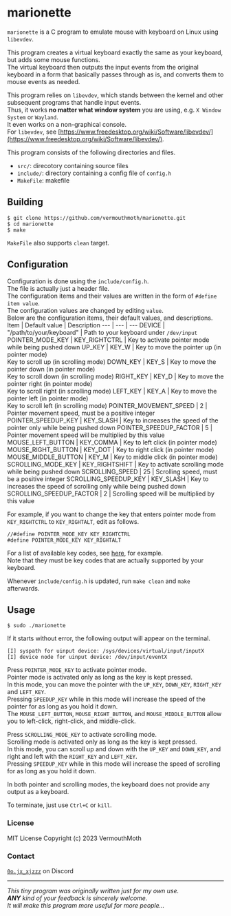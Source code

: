 # marionette
`marionette` is a C program to emulate mouse with keyboard on Linux using `libevdev`.

This program creates a virtual keyboard exactly the same as your keyboard, but adds some mouse functions.  
The virtual keyboard then outputs the input events from the original keyboard in a form that basically passes through as is, and converts them to mouse events as needed.

This program relies on `libevdev`, which stands between the kernel and other subsequent programs that handle input events.  
Thus, it works **no matter what window system** you are using, e.g. `X Window System` or `Wayland`.  
It even works on a non-graphical console.  
For `libevdev`, see [https://www.freedesktop.org/wiki/Software/libevdev/](https://www.freedesktop.org/wiki/Software/libevdev/).

This program consists of the following directories and files.
- `src/`: direcotory containing source files
- `include/`: directory containing a config file of `config.h`
- `MakeFile`: makefile

## Building
```
$ git clone https://github.com/vermouthmoth/marionette.git
$ cd marionette
$ make
```
`MakeFile` also supports `clean` target.

## Configuration
Configuration is done using the `include/config.h`.  
The file is actually just a header file.  
The configuration items and their values are written in the form of `#define item value`.  
The configuration values are changed by editing `value`.  
Below are the configuration items, their default values, and descriptions.
Item | Default value | Description
--- | --- | ---
DEVICE | "/path/to/your/keyboard" | Path to your keyboard under `/dev/input`
POINTER_MODE_KEY | KEY_RIGHTCTRL | Key to activate pointer mode while being pushed down
UP_KEY | KEY_W | Key to move the pointer up (in pointer mode)<br>Key to scroll up (in scrolling mode)
DOWN_KEY | KEY_S | Key to move the pointer down (in pointer mode)<br>Key to scroll down (in scrolling mode)
RIGHT_KEY | KEY_D | Key to move the pointer right (in pointer mode)<br>Key to scroll right (in scrolling mode)
LEFT_KEY | KEY_A | Key to move the pointer left (in pointer mode)<br>Key to scroll left (in scrolling mode)
POINTER_MOVEMENT_SPEED | 2 | Pointer movement speed, must be a positive integer
POINTER_SPEEDUP_KEY | KEY_SLASH | Key to increases the speed of the pointer only while being pushed down
POINTER_SPEEDUP_FACTOR | 5 | Pointer movement speed will be multiplied by this value
MOUSE_LEFT_BUTTON | KEY_COMMA | Key to left click (in pointer mode)
MOUSE_RIGHT_BUTTON | KEY_DOT | Key to right click (in pointer mode)
MOUSE_MIDDLE_BUTTON | KEY_M | Key to middle click (in pointer mode)
SCROLLING_MODE_KEY | KEY_RIGHTSHIFT | Key to activate scrolling mode while being pushed down
SCROLLING_SPEED | 25 | Scrolling speed, must be a positive integer
SCROLLING_SPEEDUP_KEY | KEY_SLASH | Key to increases the speed of scrolling only while being pushed down
SCROLLING_SPEEDUP_FACTOR | 2 | Scrolling speed will be multiplied by this value

For example, if you want to change the key that enters pointer mode from `KEY_RIGHTCTRL` to `KEY_RIGHTALT`, edit as follows.
```
//#define POINTER_MODE_KEY KEY_RIGHTCTRL
#define POINTER_MODE_KEY KEY_RIGHTALT
```
For a list of available key codes, see [here](https://gitlab.freedesktop.org/libevdev/libevdev/-/blob/master/include/linux/linux/input-event-codes.h?ref_type=heads#L75), for example.  
Note that they must be key codes that are actually supported by your keyboard.

Whenever `include/config.h` is updated, run `make clean` and `make` afterwards.

## Usage
```
$ sudo ./marionette
```
If it starts without error, the following output will appear on the terminal.
```
[I] syspath for uinput device: /sys/devices/virtual/input/inputX
[I] device node for uinput device: /dev/input/eventX

```

Press `POINTER_MODE_KEY` to activate pointer mode.  
Pointer mode is activated only as long as the key is kept pressed.  
In this mode, you can move the pointer with the `UP_KEY`, `DOWN_KEY`, `RIGHT_KEY` and `LEFT_KEY`.  
Pressing `SPEEDUP_KEY` while in this mode will increase the speed of the pointer for as long as you hold it down.  
The `MOUSE_LEFT_BUTTON`, `MOUSE_RIGHT_BUTTON`, and `MOUSE_MIDDLE_BUTTON` allow you to left-click, right-click, and middle-click.

Press `SCROLLING_MODE_KEY` to activate scrolling mode.  
Scrolling mode is activated only as long as the key is kept pressed.  
In this mode, you can scroll up and down with the `UP_KEY` and `DOWN_KEY`, and right and left with the `RIGHT_KEY` and `LEFT_KEY`.  
Pressing `SPEEDUP_KEY` while in this mode will increase the speed of scrolling for as long as you hold it down.

In both pointer and scrolling modes, the keyboard does not provide any output as a keyboard.

To terminate, just use `Ctrl+C` or `kill`.

### License
MIT License Copyright (c) 2023 VermouthMoth

### Contact
[`0o.jx_xjzzz`](https://discordapp.com/users/1150388238037565541) on Discord
___
_This tiny program was originally written just for my own use._  
_**ANY** kind of your feedback is sincerely welcome._  
_It will make this program more useful for more people..._
